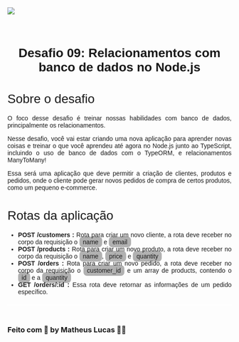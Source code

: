 <style>
  h1, h2, p, li {
    font-family: Arial, sans-serif;
  }

  img {
    text-align: center;
    margin-bottom: 32px;
  }

  .title {
    border: none;
    text-align: center;
    margin-bottom: 32px;
    font-weight: bold;
  }

  h1 {
    font-weight: 500;
  }

  div {
    text-align: justify;
  }

  div .label {
    padding: 4px 8px;
    border-radius: 8px;
    background-color: rgba(0, 0, 0, .3);
  }

  footer {
    border-top: 4px solid rgba(255,255,255, .2);
    margin-top: 20px;
    padding-top: 20px;
  }
</style>

<img src="https://camo.githubusercontent.com/0a35fb0a0add717a1556200218530580cca84bfd7a0e8c3f5c28fc72e02cd3fb/68747470733a2f2f73746f726167652e676f6f676c65617069732e636f6d2f676f6c64656e2d77696e642f626f6f7463616d702d676f737461636b2f6865616465722d6465736166696f732d6e65772e706e67" />

<h1 class="title">
  Desafio 09: Relacionamentos com banco de dados no Node.js
</h1>

<div>
<h1>Sobre o desafio</h1>

<p>O foco desse desafio é treinar nossas habilidades com banco de dados, principalmente os relacionamentos.</p>

<p>Nesse desafio, você vai estar criando uma nova aplicação para aprender novas coisas e treinar o que você aprendeu até agora no Node.js junto ao TypeScript, incluindo o uso de banco de dados com o TypeORM, e relacionamentos ManyToMany!</p>

<p>Essa será uma aplicação que deve permitir a criação de clientes, produtos e pedidos, onde o cliente pode gerar novos pedidos de compra de certos produtos, como um pequeno e-commerce.</p>

<h1>Rotas da aplicação</h1>
<ul>
  <li>
    <strong>POST /customers :</strong> Rota para criar um novo cliente, a rota deve receber no corpo da requisição o
    <span class="label">name</span> e
    <span class="label">email</span>
  </li>

  <li>
    <strong>POST /products :</strong> Rota para criar um novo produto, a rota deve receber no corpo da requisição o
    <span class="label">name</span>,
    <span class="label">price</span> e
    <span class="label">quantity</span>
  </li>

  <li>
    <strong>POST /orders :</strong> Rota para criar um novo pedido, a rota deve receber no corpo da requisição o
    <span class="label">customer_id</span> e um array de products, contendo o
    <span class="label">id</span> e a
    <span class="label">quantity</span>
  </li>

  <li>
    <strong>GET /orders/:id :</strong> Essa rota deve retornar as informações de um pedido específico.
  </li>
</ul>
<footer>
  <h3> Feito com 💜 by Matheus Lucas 👋🏾 </h3>
</footer>
</div>
